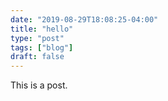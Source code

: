 ```yaml
---
date: "2019-08-29T18:08:25-04:00"
title: "hello"
type: "post"
tags: ["blog"]
draft: false
---
```

This is a post.